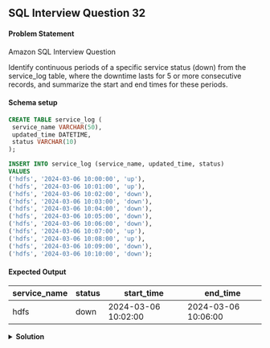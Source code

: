 ## SQL Interview Question 32

#### Problem Statement

<bold>Amazon SQL Interview Question</bold>

Identify continuous periods of a specific service status (down) from the service_log table, 
where the downtime lasts for 5 or more consecutive records, and summarize the start and end times for these periods.

#### Schema setup

```sql
CREATE TABLE service_log (
 service_name VARCHAR(50),
 updated_time DATETIME,
 status VARCHAR(10)
);

INSERT INTO service_log (service_name, updated_time, status)
VALUES
('hdfs', '2024-03-06 10:00:00', 'up'),
('hdfs', '2024-03-06 10:01:00', 'up'),
('hdfs', '2024-03-06 10:02:00', 'down'),
('hdfs', '2024-03-06 10:03:00', 'down'),
('hdfs', '2024-03-06 10:04:00', 'down'),
('hdfs', '2024-03-06 10:05:00', 'down'),
('hdfs', '2024-03-06 10:06:00', 'down'),
('hdfs', '2024-03-06 10:07:00', 'up'),
('hdfs', '2024-03-06 10:08:00', 'up'),
('hdfs', '2024-03-06 10:09:00', 'down'),
('hdfs', '2024-03-06 10:10:00', 'down');
```

#### Expected Output

| service_name | status | start_time         | end_time            |
|-------------|--------|---------------------|---------------------|
| hdfs        | down   | 2024-03-06 10:02:00 | 2024-03-06 10:06:00 |

<details>
<summary><strong>Solution</strong></summary>

```sql
WITH down_service_log AS
(
 SELECT
    *,
    MINUTE(updated_time) - DENSE_RANK() OVER(PARTITION BY status ORDER BY MINUTE(updated_time)) AS diff
 FROM service_log
 WHERE status = 'down'
)

SELECT
    service_name,
    status,
    MIN(updated_time) AS start_time,
    MAX(updated_time) AS end_time
FROM down_service_log
GROUP BY service_name,status,diff
HAVING COUNT(*) >= 5;
```
</details>
